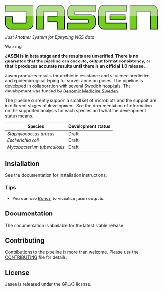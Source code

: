 <p align="center">
  <a href="https://github.com/genomic-medicine-sweden/jasen">
    <img src="artwork/logo.png"/>
  </a>
</p>

_Just Another System for Epityping NGS data_

>[!WARNING]
>**JASEN is in beta stage and the results are unverified. There is no guarantee that the pipeline can execute, output format consistency, or that it produces accurate results until there is an official 1.0 release.**

Jasen produces results for antibiotic resistance and virulence prediction and epidemiological typing for surveillance purposes. The pipeline is developed in collaboration with several Swedish hospitals. The development was funded by [Genomic Medicine Sweden](https://genomicmedicine.se/).

The pipeline currently support a small set of microbiota and the support are in different stages of development. See the documentation of information on the supported analysis for each species and what the development status means.

| Species                      | Development status |
|------------------------------|--------------------|
| *Staphylococcus arueus*      | Draft              |
| *Escherichia coli*           | Draft              |
| *Mycobacterium tuberculosis* | Draft              |

## Installation

See the documentation for installation instructions.

### Tips

* You can use [Bonsai](https://github.com/Clinical-Genomics-Lund/cgviz) to visualise jasen outputs.

## Documentation

The documentation is abailable for the latest stable release.

## Contributing

Contributions to the pipeline is more than welcome. Please use the [CONTRIBUTING](CONTRIBUTING.md) file for details.

## License

Jasen is released under the GPLv3 license.